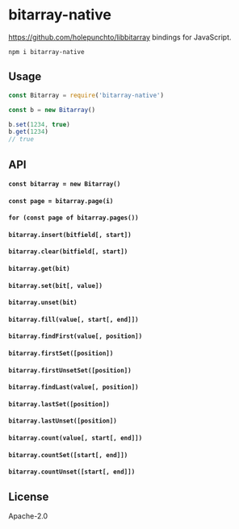# bitarray-native

<https://github.com/holepunchto/libbitarray> bindings for JavaScript.

```
npm i bitarray-native
```

## Usage

```js
const Bitarray = require('bitarray-native')

const b = new Bitarray()

b.set(1234, true)
b.get(1234)
// true
```

## API

#### `const bitarray = new Bitarray()`

#### `const page = bitarray.page(i)`

#### `for (const page of bitarray.pages())`

#### `bitarray.insert(bitfield[, start])`

#### `bitarray.clear(bitfield[, start])`

#### `bitarray.get(bit)`

#### `bitarray.set(bit[, value])`

#### `bitarray.unset(bit)`

#### `bitarray.fill(value[, start[, end]])`

#### `bitarray.findFirst(value[, position])`

#### `bitarray.firstSet([position])`

#### `bitarray.firstUnsetSet([position])`

#### `bitarray.findLast(value[, position])`

#### `bitarray.lastSet([position])`

#### `bitarray.lastUnset([position])`

#### `bitarray.count(value[, start[, end]])`

#### `bitarray.countSet([start[, end]])`

#### `bitarray.countUnset([start[, end]])`

## License

Apache-2.0
